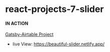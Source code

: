 # react-projects-7-slider

#### IN ACTION

[Gatsby-Airtable Project](https://gatsby-airtable-design-project.netlify.app/)

- live View: https://beautiful-slider.netlify.app/
